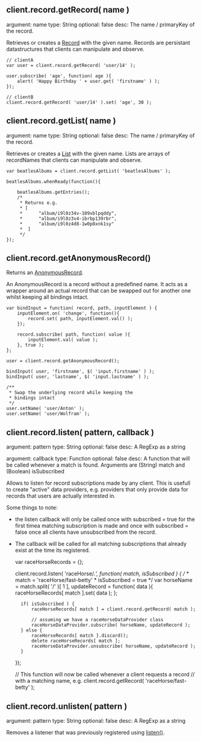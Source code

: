 client.record.getRecord( name )
--------------------------------
argument: name
type: String
optional: false
desc: The name / primaryKey of the record.

Retrieves or creates a [Record](Record.html) with the given name. Records are persistant datastructures
that clients can manipulate and observe.

	// clientA
	var user = client.record.getRecord( 'user/14' );

	user.subscribe( 'age', function( age ){
		alert( 'Happy Birthday ' + user.get( 'firstname' ) );
	});

	// clientB
	client.record.getRecord( 'user/14' ).set( 'age', 30 );

client.record.getList( name )
--------------------------------
argument: name
type: String
optional: false
desc: The name / primaryKey of the record.

Retrieves or creates a [List](List.html) with the given name. Lists are arrays of recordNames that clients
can manipulate and observe.

	var beatlesAlbums = client.record.getList( 'beatlesAlbums' );

	beatlesAlbums.whenReady(function(){

		beatlesAlbums.getEntries();
		/*
		 * Returns e.g.
		 * [
		 *		"album/i9l0z34v-109vblpqddy", 
		 *		"album/i9l0z3v4-ibrbp139rbr", 
		 *		"album/i9l0z4d8-1w0p8xnk1sy" 
		 *	]
		 */
	});

client.record.getAnonymousRecord()
--------------------------------
Returns an [AnonymousRecord](anonymous_record.html). 

An AnonymousRecord is a record without a predefined name. It
acts as a wrapper around an actual record that can
be swapped out for another one whilst keeping all bindings intact.

	var bindInput = function( record, path, inputElement ) {
		inputElement.on( 'change', function(){
			record.set( path, inputElement.val() );
		});

		record.subscribe( path, function( value ){
			inputElement.val( value );
		}, true );
	};

	user = client.record.getAnonymousRecord();

	bindInput( user, 'firstname', $( 'input.firstname' ) );
	bindInput( user, 'lastname', $( 'input.lastname' ) );

	/**
	 * Swap the underlying record while keeping the
	 * bindings intact
	 */
	user.setName( 'user/Anton' );
	user.setName( 'user/Wolfram' );



client.record.listen( pattern, callback )
--------------------------------
argument: pattern
type: String
optional: false
desc: A RegExp as a string

argument: callback
type: Function
optional: false
desc: A function that will be called whenever a match is found. Arguments are (String) match and (Boolean) isSubscribed

Allows to listen for record subscriptions made by any client. This
is usefull to create "active" data providers, e.g. providers that only provide
data for records that users are actually interested in.

Some things to note:

* the listen callback will only be called once with subscribed = true for the first timea matching subscription is made and once with subscribed = false once all clients have unsubscribed from the record.

* The callback will be called for all matching subscriptions that already exist at the time its registered.

	var raceHorseRecords = {};

	client.record.listen( 'raceHorse/.*', function( match, isSubscribed ) {
		/*
		 * match = 'raceHorse/fast-betty'
		 * isSubscribed = true
		 */
		var horseName = match.split( '/' )[ 1 ],
			updateRecord = function( data ){
				raceHorseRecords[ match ].set( data );
			};
		
		if( isSubscribed ) {
			raceHorseRecords[ match ] = client.record.getRecord( match );

			// assuming we have a raceHorseDataProvider class
			raceHorseDataProvider.subscribe( horseName, updateRecord );
		} else {
			raceHorseRecords[ match ].discard();
			delete raceHorseRecords[ match ];
			raceHorseDataProvider.unsubscribe( horseName, updateRecord );
		}
	});

	// This function will now be called whenever a client requests a record
	// with a matching name, e.g.
	client.record.getRecord( 'raceHorse/fast-betty' );

client.record.unlisten( pattern )
--------------------------------
argument: pattern
type: String
optional: false
desc: A RegExp as a string

Removes a listener that was previously registered using <a href="#client.record.listen( pattern, callback )">listen()</a>.

</div>